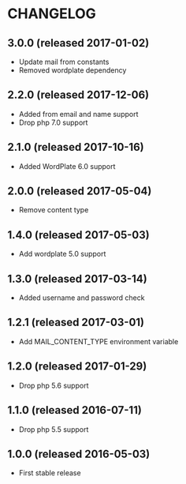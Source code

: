 # CHANGELOG

## 3.0.0 (released 2017-01-02)

- Update mail from constants
- Removed wordplate dependency

## 2.2.0 (released 2017-12-06)

- Added from email and name support
- Drop php 7.0 support

## 2.1.0 (released 2017-10-16)

- Added WordPlate 6.0 support

## 2.0.0 (released 2017-05-04)

- Remove content type

## 1.4.0 (released 2017-05-03)

- Add wordplate 5.0 support

## 1.3.0 (released 2017-03-14)

- Added username and password check

## 1.2.1 (released 2017-03-01)

- Add MAIL_CONTENT_TYPE environment variable

## 1.2.0 (released 2017-01-29)

- Drop php 5.6 support

## 1.1.0 (released 2016-07-11)

- Drop php 5.5 support

## 1.0.0 (released 2016-05-03)

- First stable release
